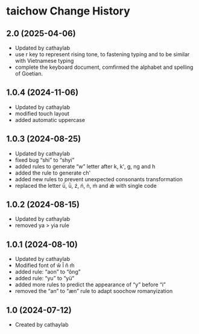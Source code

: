 taichow Change History
====================

2.0 (2025-04-06)
----------------
* Updated by cathaylab
* use r key to represent rising tone, to fastening typing and to be similar with Vietnamese typing
* complete the keyboard document, comfirmed the alphabet and spelling of Goetian.

1.0.4 (2024-11-06)
----------------
* Updated by cathaylab
* modified touch layout
* added automatic uppercase

1.0.3 (2024-08-25)
----------------
* Updated by cathaylab
* fixed bug “shi” to “shyi”
* added rules to generate “w” letter after k, kʽ, g, ng and h
* added the rule to generate chʽ
* added new rules to prevent unexpected consonants transformation
* replaced the letter ǘ, ǜ, ź, ń, ǹ, ḿ and ǽ with single code

1.0.2 (2024-08-15)
----------------
* Updated by cathaylab
* removed ya > yia rule

1.0.1 (2024-08-10)
----------------
* Updated by cathaylab
* Modified font of w̆ l̆ n̆ m̆ 
* added rule: “aon” to “ông”
* added rule: “yu” to “yü“
* added more rules to predict the appearance of “y” before “i”
* removed the “an” to “æn” rule to adapt soochow romanyization

1.0 (2024-07-12)
----------------
* Created by cathaylab
